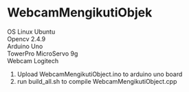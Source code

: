 # WebcamMengikutiObjek
OS Linux Ubuntu<br>
Opencv 2.4.9<br>
Arduino Uno<br>
TowerPro MicroServo 9g<br>
Webcam Logitech<br>

1. Upload WebcamMengikutiObject.ino to arduino uno board
2. run build_all.sh to compile WebcamMengikutiObject.cpp
